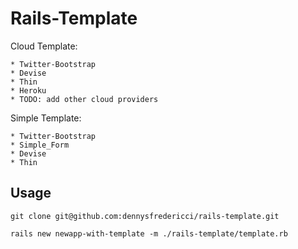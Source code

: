# Rails-Template

Cloud Template:

	* Twitter-Bootstrap
	* Devise
	* Thin
	* Heroku
	* TODO: add other cloud providers

Simple Template:

	* Twitter-Bootstrap
	* Simple_Form
	* Devise
	* Thin
	
	
## Usage

	git clone git@github.com:dennysfredericci/rails-template.git
	
	rails new newapp-with-template -m ./rails-template/template.rb